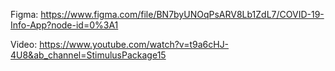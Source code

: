 Figma: https://www.figma.com/file/BN7byUNOqPsARV8Lb1ZdL7/COVID-19-Info-App?node-id=0%3A1

Video: https://www.youtube.com/watch?v=t9a6cHJ-4U8&ab_channel=StimulusPackage15
